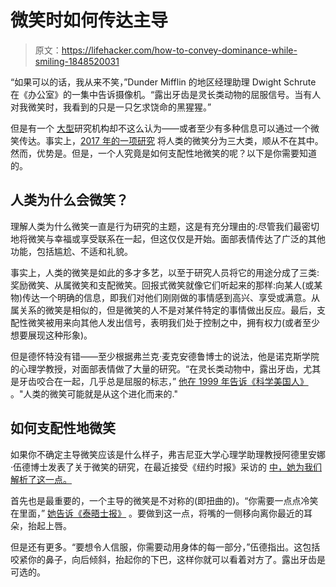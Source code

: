 # 微笑时如何传达主导

> 原文：<https://lifehacker.com/how-to-convey-dominance-while-smiling-1848520031>

“如果可以的话，我从来不笑，”Dunder Mifflin 的地区经理助理 Dwight Schrute 在《办公室》的一集中告诉摄像机。“露出牙齿是灵长类动物的屈服信号。当有人对我微笑时，我看到的只是一只乞求饶命的黑猩猩。”



但是有一个 [大型](https://pubmed.ncbi.nlm.nih.gov/28964655/)研究机构却不这么认为——或者至少有多种信息可以通过一个微笑传达。事实上，[2017 年的一项研究](https://pubmed.ncbi.nlm.nih.gov/28741981/) 将人类的微笑分为三大类，顺从不在其中。然而，优势是。但是，一个人究竟是如何支配性地微笑的呢？以下是你需要知道的。

## 人类为什么会微笑？

理解人类为什么微笑一直是行为研究的主题，这是有充分理由的:尽管我们最密切地将微笑与幸福或享受联系在一起，但这仅仅是开始。面部表情传达了广泛的其他功能，包括尴尬、不适和礼貌。

事实上，人类的微笑是如此的多才多艺，以至于研究人员将它的用途分成了三类:奖励微笑、从属微笑和支配微笑。回报式微笑就像它们听起来的那样:向某人(或某物)传达一个明确的信息，即我们对他们刚刚做的事情感到高兴、享受或满意。从属关系的微笑是相似的，但是微笑的人不是对某件特定的事情做出反应。最后，支配性微笑被用来向其他人发出信号，表明我们处于控制之中，拥有权力(或者至少想要展现这种形象)。

但是德怀特没有错——至少根据弗兰克·麦克安德鲁博士的说法，他是诺克斯学院的心理学教授，对面部表情做了大量的研究。“在灵长类动物中，露出牙齿，尤其是牙齿咬合在一起，几乎总是屈服的标志，” [他在 1999 年告诉《科学美国人》](https://www.scientificamerican.com/article/how-did-the-smile-become-a-friendly-gesture-in-humans/) 。"人类的微笑可能就是从这个进化而来的."

## 如何支配性地微笑

如果你不确定主导微笑应该是什么样子，弗吉尼亚大学心理学助理教授阿德里安娜·伍德博士发表了关于微笑的研究，在最近接受《纽约时报》采访的 [中，她为我们解析了这一点。](https://www.nytimes.com/2022/02/08/magazine/smiling.html)

首先也是最重要的，一个主导的微笑是不对称的(即扭曲的)。“你需要一点点冷笑在里面，” [她告诉《泰晤士报》](https://www.nytimes.com/2022/02/08/magazine/smiling.html) 。要做到这一点，将嘴的一侧移向离你最近的耳朵，抬起上唇。

但是还有更多。“要想令人信服，你需要动用身体的每一部分，”伍德指出。这包括咬紧你的鼻子，向后倾斜，抬起你的下巴，这样你就可以看着对方了。露出牙齿是可选的。